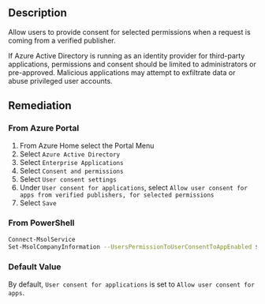 ## Description

Allow users to provide consent for selected permissions when a request is coming from a verified publisher.

If Azure Active Directory is running as an identity provider for third-party applications, permissions and consent should be limited to administrators or pre-approved. Malicious applications may attempt to exfiltrate data or abuse privileged user accounts.

## Remediation

### From Azure Portal

1. From Azure Home select the Portal Menu
2. Select `Azure Active Directory`
3. Select `Enterprise Applications`
4. Select `Consent and permissions`
5. Select `User consent settings`
6. Under `User consent for applications`, select `Allow user consent for apps from verified publishers, for selected permissions`
7. Select `Save`

### From PowerShell

```bash
Connect-MsolService
Set-MsolCompanyInformation --UsersPermissionToUserConsentToAppEnabled $False
```

### Default Value

By default, `User consent for applications` is set to `Allow user consent for apps`.
